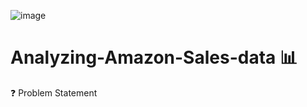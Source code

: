 ![image](https://github.com/user-attachments/assets/75ba00bf-23dc-4e58-abaa-d5a8171ea6c4)


# Analyzing-Amazon-Sales-data 📊
❓ Problem Statement
